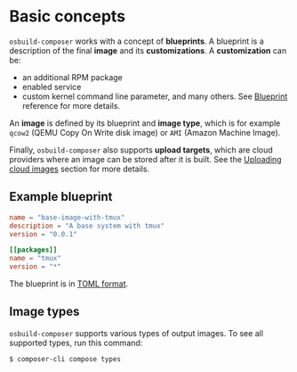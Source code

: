# Basic concepts

`osbuild-composer` works with a concept of **blueprints**. A blueprint is a description of the final **image** and its **customizations**. A **customization** can be:
* an additional RPM package
* enabled service
* custom kernel command line parameter, and many others. See [Blueprint](https://www.osbuild.org/guides/blueprint-reference/blueprint-reference.html#blueprint-reference) reference for more details. 

An **image** is defined by its blueprint and **image type**, which is for example `qcow2` (QEMU Copy On Write disk image) or `AMI` (Amazon Machine Image).

Finally, `osbuild-composer` also supports **upload targets**, which are cloud providers where an image can be stored after it is built. See the [Uploading cloud images](../../user-guide/uploading-cloud-images/) section for more details.

## Example blueprint

```toml
name = "base-image-with-tmux"
description = "A base system with tmux"
version = "0.0.1"

[[packages]]
name = "tmux"
version = "*"
```

The blueprint is in [TOML format](https://toml.io/en/).

## Image types

`osbuild-composer` supports various types of output images. To see all supported types, run this command:

```
$ composer-cli compose types
```
